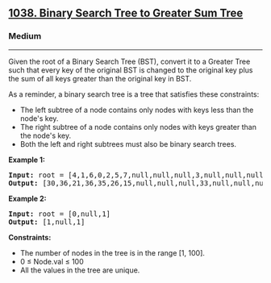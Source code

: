<h2><a href="https://leetcode.com/problems/binary-search-tree-to-greater-sum-tree">1038. Binary Search Tree to Greater Sum Tree</a></h2>
<h3>Medium</h3>
<hr>
<p>Given the root of a Binary Search Tree (BST), convert it to a Greater Tree such that every key of the original BST is changed to the original key plus the sum of all keys greater than the original key in BST.</p>

<p>As a reminder, a binary search tree is a tree that satisfies these constraints:</p>
<ul>
<li>The left subtree of a node contains only nodes with keys less than the node's key.</li>
<li>The right subtree of a node contains only nodes with keys greater than the node's key.</li>
<li>Both the left and right subtrees must also be binary search trees.</li>
</ul>

<p><strong>Example 1:</strong></p>
<pre>
<strong>Input:</strong> root = [4,1,6,0,2,5,7,null,null,null,3,null,null,null,8]
<strong>Output:</strong> [30,36,21,36,35,26,15,null,null,null,33,null,null,null,8]
</pre>

<p><strong>Example 2:</strong></p>
<pre>
<strong>Input:</strong> root = [0,null,1]
<strong>Output:</strong> [1,null,1]
</pre>

<p><strong>Constraints:</strong></p>
<ul>
<li>The number of nodes in the tree is in the range [1, 100].</li>
<li>0 ≤ Node.val ≤ 100</li>
<li>All the values in the tree are unique.</li>
</ul>
